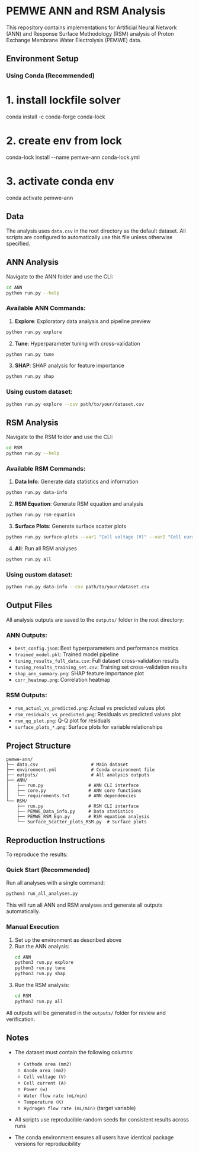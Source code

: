 # PEMWE ANN and RSM Analysis

This repository contains implementations for Artificial Neural Network (ANN) and Response Surface Methodology (RSM) analysis of Proton Exchange Membrane Water Electrolysis (PEMWE) data.

## Environment Setup

### Using Conda (Recommended)

# 1. install lockfile solver

conda install -c conda-forge conda-lock

# 2. create env from lock

conda-lock install --name pemwe-ann conda-lock.yml

# 3. activate conda env

conda activate pemwe-ann

## Data

The analysis uses `data.csv` in the root directory as the default dataset. All scripts are configured to automatically use this file unless otherwise specified.

## ANN Analysis

Navigate to the ANN folder and use the CLI:

```bash
cd ANN
python run.py --help
```

### Available ANN Commands:

1. **Explore**: Exploratory data analysis and pipeline preview

```bash
python run.py explore
```

2. **Tune**: Hyperparameter tuning with cross-validation

```bash
python run.py tune
```

3. **SHAP**: SHAP analysis for feature importance

```bash
python run.py shap
```

### Using custom dataset:

```bash
python run.py explore --csv path/to/your/dataset.csv
```

## RSM Analysis

Navigate to the RSM folder and use the CLI:

```bash
cd RSM
python run.py --help
```

### Available RSM Commands:

1. **Data Info**: Generate data statistics and information

```bash
python run.py data-info
```

2. **RSM Equation**: Generate RSM equation and analysis

```bash
python run.py rsm-equation
```

3. **Surface Plots**: Generate surface scatter plots

```bash
python run.py surface-plots --var1 "Cell voltage (V)" --var2 "Cell current (A)"
```

4. **All**: Run all RSM analyses

```bash
python run.py all
```

### Using custom dataset:

```bash
python run.py data-info --csv path/to/your/dataset.csv
```

## Output Files

All analysis outputs are saved to the `outputs/` folder in the root directory:

### ANN Outputs:

- `best_config.json`: Best hyperparameters and performance metrics
- `trained_model.pkl`: Trained model pipeline
- `tuning_results_full_data.csv`: Full dataset cross-validation results
- `tuning_results_training_set.csv`: Training set cross-validation results
- `shap_ann_summary.png`: SHAP feature importance plot
- `corr_heatmap.png`: Correlation heatmap

### RSM Outputs:

- `rsm_actual_vs_predicted.png`: Actual vs predicted values plot
- `rsm_residuals_vs_predicted.png`: Residuals vs predicted values plot
- `rsm_qq_plot.png`: Q-Q plot for residuals
- `surface_plots_*.png`: Surface plots for variable relationships

## Project Structure

```
pemwe-ann/
├── data.csv                    # Main dataset
├── environment.yml             # Conda environment file
├── outputs/                    # All analysis outputs
├── ANN/
│   ├── run.py                 # ANN CLI interface
│   ├── core.py                # ANN core functions
│   └── requirements.txt       # ANN dependencies
└── RSM/
    ├── run.py                 # RSM CLI interface
    ├── PEMWE_Data_info.py     # Data statistics
    ├── PEMWE_RSM_Eqn.py       # RSM equation analysis
    └── Surface_Scatter_plots_RSM.py  # Surface plots
```

## Reproduction Instructions

To reproduce the results:

### Quick Start (Recommended)

Run all analyses with a single command:

```bash
python3 run_all_analyses.py
```

This will run all ANN and RSM analyses and generate all outputs automatically.

### Manual Execution

1. Set up the environment as described above
2. Run the ANN analysis:
   ```bash
   cd ANN
   python3 run.py explore
   python3 run.py tune
   python3 run.py shap
   ```
3. Run the RSM analysis:
   ```bash
   cd RSM
   python3 run.py all
   ```

All outputs will be generated in the `outputs/` folder for review and verification.

## Notes

- The dataset must contain the following columns:

  - `Cathode area (mm2)`
  - `Anode area (mm2)`
  - `Cell voltage (V)`
  - `Cell current (A)`
  - `Power (w)`
  - `Water flow rate (mL/min)`
  - `Temperature (K)`
  - `Hydrogen flow rate (mL/min)` (target variable)

- All scripts use reproducible random seeds for consistent results across runs
- The conda environment ensures all users have identical package versions for reproducibility
